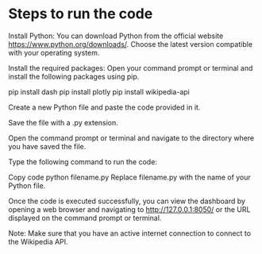 # Steps to run the code
Install Python: You can download Python from the official website https://www.python.org/downloads/. Choose the latest version compatible with your operating system.

Install the required packages: Open your command prompt or terminal and install the following packages using pip.

pip install dash
pip install plotly
pip install wikipedia-api

Create a new Python file and paste the code provided in it.

Save the file with a .py extension.

Open the command prompt or terminal and navigate to the directory where you have saved the file.

Type the following command to run the code:

Copy code
python filename.py
Replace filename.py with the name of your Python file.

Once the code is executed successfully, you can view the dashboard by opening a web browser and navigating to http://127.0.0.1:8050/ or the URL displayed on the command prompt or terminal.

Note: Make sure that you have an active internet connection to connect to the Wikipedia API.
